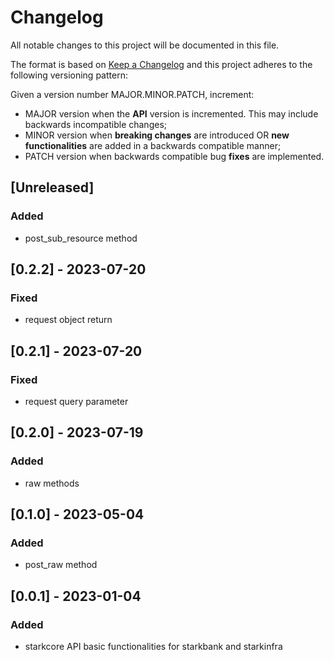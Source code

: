 # Changelog

All notable changes to this project will be documented in this file.

The format is based on [Keep a Changelog](https://keepachangelog.com/en/1.0.0/)
and this project adheres to the following versioning pattern:

Given a version number MAJOR.MINOR.PATCH, increment:

- MAJOR version when the **API** version is incremented. This may include backwards incompatible changes;
- MINOR version when **breaking changes** are introduced OR **new functionalities** are added in a backwards compatible manner;
- PATCH version when backwards compatible bug **fixes** are implemented.


## [Unreleased]
### Added
- post_sub_resource method

## [0.2.2] - 2023-07-20
### Fixed
- request object return

## [0.2.1] - 2023-07-20
### Fixed
- request query parameter

## [0.2.0] - 2023-07-19
### Added
- raw methods

## [0.1.0] - 2023-05-04
### Added
- post_raw method

## [0.0.1] - 2023-01-04
### Added
- starkcore API basic functionalities for starkbank and starkinfra 
